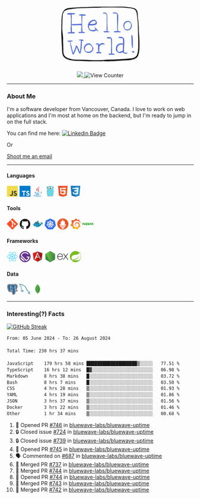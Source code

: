 <div align="center">
    <img src="./img/hello_world.webp" height="200px" width="">
    <div>
        <a href="https://www.linkedin.com/in/ajhollid">
            <img src="https://img.shields.io/badge/LinkedIn-blue"/>
        </a>
        <img src="https://komarev.com/ghpvc/?username=ajhollid&color=yellow" alt="View Counter">
    </div>
</div>

---

### About Me

I'm a software developer from Vancouver, Canada. I love to work on web applications and I'm most at home on the backend, but I'm ready to jump in on the full stack.

You can find me here: [![Linkedin Badge](https://img.shields.io/badge/-ajhollid-blue?style=flat&logo=Linkedin&logoColor=white)](https://www.linkedin.com/in/ajhollid)

Or

[Shoot me an email](mailto:ajhollid@gmail.com)

---

#### Languages

<div>
    <img src="./img/devicons/javascript-original.svg" width=30 height=30 alt="JavaScript">
    <img src="/img/devicons/typescript-original.svg" width=30 height=30 alt="TypeScript">
    <img src="./img/devicons/java-original.svg" width=30 height=30 alt="Java">
    <img src="./img/devicons/go-original.svg" width=30 height=30 alt="Golang">
    <img src="./img/devicons/html5-original.svg" width=30 height=30 alt="HTML 5">
    <img src="./img/devicons/css3-original.svg" width=30 height=30 alt="CSS 3">
</div>

#### Tools

<div>
    <img src="./img/devicons/git-original.svg" width=30 height=30 alt="Git">
    <img src="./img/devicons/github-original.svg" width=30 height=30 alt="Github">
    <img src="./img/devicons/docker-original.svg" width=30 
    height=30 alt="Docker">
    <img src="./img/devicons/kubernetes-original.svg" width=30 height=30 alt="K8">
    <img src="./img/devicons/prometheus-original.svg" width=30 height=30 alt="Prometheus">
    <img src="./img/devicons/grafana-original.svg" width=30 height=30 alt="Grafana">
    <img src="./img/devicons/nginx-original.svg" width=30 height=30 alt="Nginx">
</div>

#### Frameworks

<div>
    <img src="./img/devicons/react-original.svg" width=30 height=30 alt="React">
    <img src="./img/devicons/gatsby-original.svg" width=30 height=30 alt="Gatsby">
    <img src="./img/devicons/angularjs-original.svg" width=30 height=30 alt="AngularJS">
    <img src="./img/devicons/nodejs-original.svg" width=30 height=30 alt="NodeJS">
    <img src="./img/devicons/express-original.svg" width=30 height=30 alt="Express">
    <img src="./img/devicons/spring-original.svg" width=30 height=30 alt="Spring">
</div>

#### Data

<div>
    <img src="./img/devicons/postgresql-original.svg" width=30 height=30 alt="Postgresql">
    <img src="./img/devicons/mysql-original.svg" width=30 height=30 alt="Mysql">
    <img src="./img/devicons/mongodb-original.svg" width=30 height=30 alt="MongoDB">
</div>

---

### Interesting(?) Facts

[![GitHub Streak](http://github-readme-streak-stats.herokuapp.com?user=ajhollid)](https://git.io/streak-stats)

 <!--START_SECTION:waka-->

```txt
From: 05 June 2024 - To: 26 August 2024

Total Time: 230 hrs 37 mins

JavaScript    179 hrs 58 mins ███████████████████▒░░░░░   77.51 %
TypeScript    16 hrs 12 mins  █▓░░░░░░░░░░░░░░░░░░░░░░░   06.98 %
Markdown      8 hrs 38 mins   █░░░░░░░░░░░░░░░░░░░░░░░░   03.72 %
Bash          8 hrs 7 mins    █░░░░░░░░░░░░░░░░░░░░░░░░   03.50 %
CSS           4 hrs 28 mins   ▒░░░░░░░░░░░░░░░░░░░░░░░░   01.93 %
YAML          4 hrs 19 mins   ▒░░░░░░░░░░░░░░░░░░░░░░░░   01.86 %
JSON          3 hrs 37 mins   ▒░░░░░░░░░░░░░░░░░░░░░░░░   01.56 %
Docker        3 hrs 22 mins   ▒░░░░░░░░░░░░░░░░░░░░░░░░   01.46 %
Other         1 hr 34 mins    ▒░░░░░░░░░░░░░░░░░░░░░░░░   00.68 %
```

<!--END_SECTION:waka-->


<!--START_SECTION:activity-->
1. 💪 Opened PR [#746](https://github.com/bluewave-labs/bluewave-uptime/pull/746) in [bluewave-labs/bluewave-uptime](https://github.com/bluewave-labs/bluewave-uptime)
2. 🔒 Closed issue [#724](https://github.com/bluewave-labs/bluewave-uptime/issues/724) in [bluewave-labs/bluewave-uptime](https://github.com/bluewave-labs/bluewave-uptime)
3. 🔒 Closed issue [#739](https://github.com/bluewave-labs/bluewave-uptime/issues/739) in [bluewave-labs/bluewave-uptime](https://github.com/bluewave-labs/bluewave-uptime)
4. 💪 Opened PR [#745](https://github.com/bluewave-labs/bluewave-uptime/pull/745) in [bluewave-labs/bluewave-uptime](https://github.com/bluewave-labs/bluewave-uptime)
5. 🗣 Commented on [#687](https://github.com/bluewave-labs/bluewave-uptime/pull/687#issuecomment-2315932936) in [bluewave-labs/bluewave-uptime](https://github.com/bluewave-labs/bluewave-uptime)
6. 🎉 Merged PR [#737](https://github.com/bluewave-labs/bluewave-uptime/pull/737) in [bluewave-labs/bluewave-uptime](https://github.com/bluewave-labs/bluewave-uptime)
7. 🎉 Merged PR [#744](https://github.com/bluewave-labs/bluewave-uptime/pull/744) in [bluewave-labs/bluewave-uptime](https://github.com/bluewave-labs/bluewave-uptime)
8. 💪 Opened PR [#744](https://github.com/bluewave-labs/bluewave-uptime/pull/744) in [bluewave-labs/bluewave-uptime](https://github.com/bluewave-labs/bluewave-uptime)
9. 🎉 Merged PR [#743](https://github.com/bluewave-labs/bluewave-uptime/pull/743) in [bluewave-labs/bluewave-uptime](https://github.com/bluewave-labs/bluewave-uptime)
10. 🎉 Merged PR [#742](https://github.com/bluewave-labs/bluewave-uptime/pull/742) in [bluewave-labs/bluewave-uptime](https://github.com/bluewave-labs/bluewave-uptime)
<!--END_SECTION:activity-->
